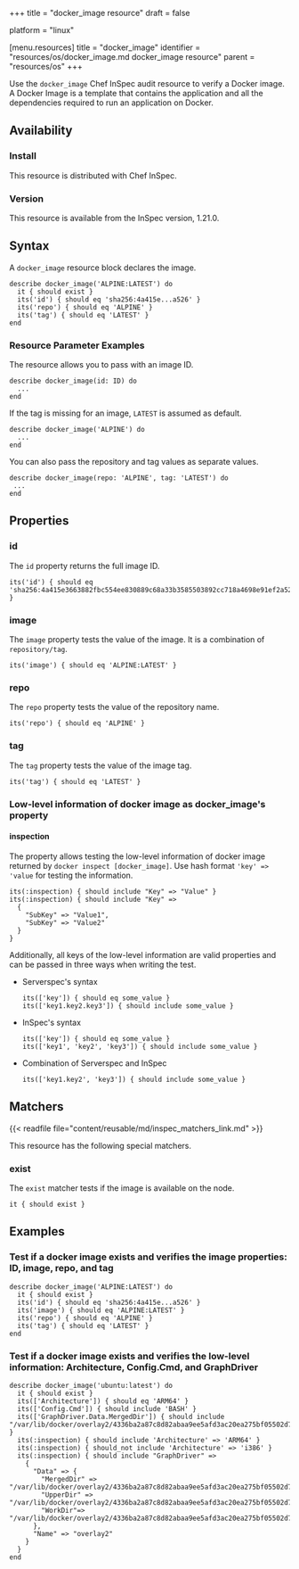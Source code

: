 +++
title = "docker_image resource"
draft = false

platform = "linux"

[menu.resources]
    title = "docker_image"
    identifier = "resources/os/docker_image.md docker_image resource"
    parent = "resources/os"
+++

Use the `docker_image` Chef InSpec audit resource to verify a Docker image. A Docker Image is a template that contains the application and all the dependencies required to run an application on Docker.

## Availability

### Install

This resource is distributed with Chef InSpec.

### Version

This resource is available from the InSpec version, 1.21.0.

## Syntax

A `docker_image` resource block declares the image.

    describe docker_image('ALPINE:LATEST') do
      it { should exist }
      its('id') { should eq 'sha256:4a415e...a526' }
      its('repo') { should eq 'ALPINE' }
      its('tag') { should eq 'LATEST' }
    end

### Resource Parameter Examples

The resource allows you to pass with an image ID.

    describe docker_image(id: ID) do
      ...
    end

If the tag is missing for an image, `LATEST` is assumed as default.

    describe docker_image('ALPINE') do
      ...
    end

You can also pass the repository and tag values as separate values.

    describe docker_image(repo: 'ALPINE', tag: 'LATEST') do
     ...
    end

## Properties

### id

The `id` property returns the full image ID.

    its('id') { should eq 'sha256:4a415e3663882fbc554ee830889c68a33b3585503892cc718a4698e91ef2a526' }

### image

The `image` property tests the value of the image. It is a combination of `repository/tag`.

    its('image') { should eq 'ALPINE:LATEST' }

### repo

The `repo` property tests the value of the repository name.

    its('repo') { should eq 'ALPINE' }

### tag

The `tag` property tests the value of the image tag.

    its('tag') { should eq 'LATEST' }

### Low-level information of docker image as docker_image's property

#### inspection

The property allows testing the low-level information of docker image returned by `docker inspect [docker_image]`. Use hash format `'key' => 'value` for testing the information.

    its(:inspection) { should include "Key" => "Value" }
    its(:inspection) { should include "Key" =>
      {
        "SubKey" => "Value1",
        "SubKey" => "Value2"
      }
    }

Additionally, all keys of the low-level information are valid properties and can be passed in three ways when writing the test.

- Serverspec's syntax

      its(['key']) { should eq some_value }
      its(['key1.key2.key3']) { should include some_value }

- InSpec's syntax

      its(['key']) { should eq some_value }
      its(['key1', 'key2', 'key3']) { should include some_value }

- Combination of Serverspec and InSpec

      its(['key1.key2', 'key3']) { should include some_value }

## Matchers

{{< readfile file="content/reusable/md/inspec_matchers_link.md" >}}

This resource has the following special matchers.

### exist

The `exist` matcher tests if the image is available on the node.

    it { should exist }

## Examples

### Test if a docker image exists and verifies the image properties: ID, image, repo, and tag

    describe docker_image('ALPINE:LATEST') do
      it { should exist }
      its('id') { should eq 'sha256:4a415e...a526' }
      its('image') { should eq 'ALPINE:LATEST' }
      its('repo') { should eq 'ALPINE' }
      its('tag') { should eq 'LATEST' }
    end

### Test if a docker image exists and verifies the low-level information: Architecture, Config.Cmd, and GraphDriver

    describe docker_image('ubuntu:latest') do
      it { should exist }
      its(['Architecture']) { should eq 'ARM64' }
      its(['Config.Cmd']) { should include 'BASH' }
      its(['GraphDriver.Data.MergedDir']) { should include "/var/lib/docker/overlay2/4336ba2a87c8d82abaa9ee5afd3ac20ea275bf05502d74d8d8396f8f51a4736c/merged" }
      its(:inspection) { should include 'Architecture' => 'ARM64' }
      its(:inspection) { should_not include 'Architecture' => 'i386' }
      its(:inspection) { should include "GraphDriver" =>
        {
          "Data" => {
            "MergedDir" => "/var/lib/docker/overlay2/4336ba2a87c8d82abaa9ee5afd3ac20ea275bf05502d74d8d8396f8f51a4736c/merged",
            "UpperDir" => "/var/lib/docker/overlay2/4336ba2a87c8d82abaa9ee5afd3ac20ea275bf05502d74d8d8396f8f51a4736c/diff",
            "WorkDir"=> "/var/lib/docker/overlay2/4336ba2a87c8d82abaa9ee5afd3ac20ea275bf05502d74d8d8396f8f51a4736c/work"
          },
          "Name" => "overlay2"
        }
      }
    end
